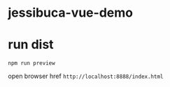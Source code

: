 # jessibuca-vue-demo


# run dist

```shell
npm run preview
```

open browser href `http://localhost:8888/index.html`